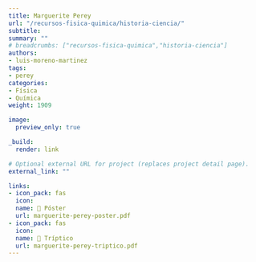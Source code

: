 ```yaml
---
title: Marguerite Perey
url: "/recursos-fisica-quimica/historia-ciencia/"
subtitle:
summary: ""
# breadcrumbs: ["recursos-fisica-quimica","historia-ciencia"]
authors:
- luis-moreno-martinez
tags:
- perey
categories:
- Física
- Química
weight: 1909

image:
  preview_only: true

_build:
  render: link

# Optional external URL for project (replaces project detail page).
external_link: ""

links:
- icon_pack: fas
  icon:
  name: 📜 Póster
  url: marguerite-perey-poster.pdf
- icon_pack: fas
  icon:
  name: 📖 Tríptico
  url: marguerite-perey-triptico.pdf
---
```

